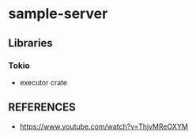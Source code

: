 # sample-server

## Libraries

### Tokio
- executor crate

## REFERENCES
- https://www.youtube.com/watch?v=ThjvMReOXYM
